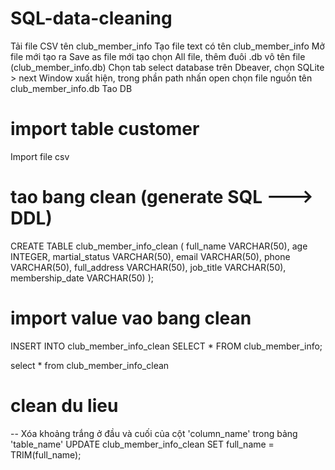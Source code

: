 # SQL-data-cleaning
Tải file CSV tên club_member_info
Tạo file text có tên club_member_info
Mở file mới tạo ra
Save as file mới tạo chọn All file, thêm đuôi .db vô tên file (club_member_info.db)
Chọn tab select database trên Dbeaver, chọn SQLite > next
Window xuất hiện, trong phần path nhấn open chọn file nguồn tên club_member_info.db
Tao DB

# import table customer
Import file csv

# tao bang clean (generate SQL ---> DDL)
  
  CREATE TABLE club_member_info_clean (
  	full_name VARCHAR(50),
  	age INTEGER,
  	martial_status VARCHAR(50),
  	email VARCHAR(50),
  	phone VARCHAR(50),
  	full_address VARCHAR(50),
  	job_title VARCHAR(50),
  	membership_date VARCHAR(50)
  );



# import value vao bang clean
INSERT INTO club_member_info_clean
    SELECT *
    FROM club_member_info;
    
select * from club_member_info_clean 
# clean du lieu

-- Xóa khoảng trắng ở đầu và cuối của cột 'column_name' trong bảng 'table_name'
UPDATE club_member_info_clean 
SET full_name  = TRIM(full_name);
